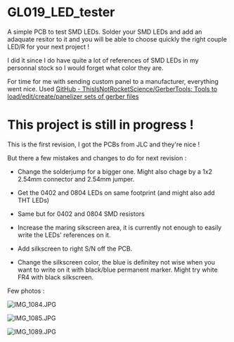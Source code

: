 # GL019_LED_tester

A simple PCB to test SMD LEDs. Solder your SMD LEDs and add an adaquate resitor to it and you will be able to choose quickly the right couple LED/R for your next project ! 

I did it since I do have quite a lot of references of SMD LEDs in my personnal stock so I would forget what color they are. 

For time for me with sending custom panel to a manufacturer, everything went nice. Used [GitHub - ThisIsNotRocketScience/GerberTools: Tools to load/edit/create/panelizer sets of gerber files](https://github.com/ThisIsNotRocketScience/GerberTools)

# This project is still in progress !

This is the first revision, I got the PCBs from JLC and they're nice !

But there a few mistakes and changes to do for next revision : 

- Change the solderjump for a bigger one.  Might also chage by a 1x2 2.54mm connector and 2.54mm jumper. 

- Get the 0402 and 0804 LEDs on same footprint (and might also add THT LEDs)

- Same but for 0402 and 0804 SMD resistors 

- Increase the maring sikscreen area, it is currently not enough to easily write the LEDs' references on it. 

- Add silkscreen to right S/N off the PCB.

- Change the silkscreen color, the blue is definitey not wise when you want to write on it with black/blue permanent marker. Might try white FR4 with black silkscreen. 



Few photos :

![IMG_1084.JPG](C:\Users\mailw\OneDrive%20-%20ESEO\Projet\GL019_LED_testbench\GL019\photos_PCBs\IMG_1084.JPG)



![IMG_1085.JPG](C:\Users\mailw\OneDrive%20-%20ESEO\Projet\GL019_LED_testbench\GL019\photos_PCBs\IMG_1085.JPG)



![IMG_1089.JPG](C:\Users\mailw\OneDrive%20-%20ESEO\Projet\GL019_LED_testbench\GL019\photos_PCBs\IMG_1089.JPG)
